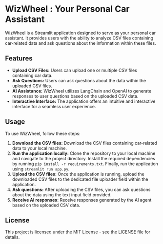 # WizWheel : Your Personal Car Assistant

WizWheel is a Streamlit application designed to serve as your personal car assistant. It provides users with the ability to analyze CSV files containing car-related data and ask questions about the information within these files.

## Features

- **Upload CSV Files:** Users can upload one or multiple CSV files containing car data.
- **Ask Questions:** Users can ask questions about the data within the uploaded CSV files.
- **AI Assistance:** WizWheel utilizes LangChain and OpenAI to generate responses to user questions based on the uploaded CSV data.
- **Interactive Interface:** The application offers an intuitive and interactive interface for a seamless user experience.

## Usage

To use WizWheel, follow these steps:

1. **Download the CSV files:** Download the CSV files containing car-related data to your local machine.
2. **Run the application locally:** Clone the repository to your local machine and navigate to the project directory. Install the required dependencies by running `pip install -r requirements.txt`. Finally, run the application using `streamlit run app.py`.
3. **Upload the CSV files:** Once the application is running, upload the downloaded CSV files to the dedicated file uploader field within the application.
4. **Ask questions:** After uploading the CSV files, you can ask questions about the data using the text input field provided.
5. **Receive AI responses:** Receive responses generated by the AI agent based on the uploaded CSV data.

## License

This project is licensed under the MIT License - see the [LICENSE](LICENSE) file for details.
